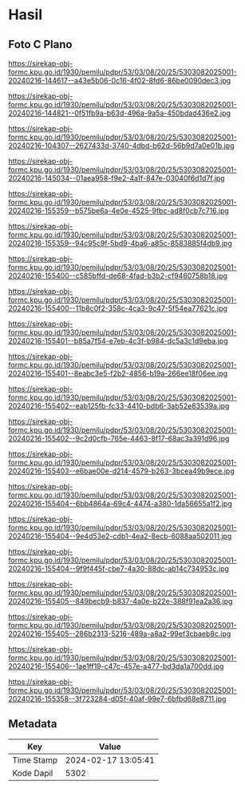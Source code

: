 # Hasil

## Foto C Plano

https://sirekap-obj-formc.kpu.go.id/1930/pemilu/pdpr/53/03/08/20/25/5303082025001-20240216-144617--a43e5b06-0c16-4f02-8fd6-86be0090dec3.jpg

https://sirekap-obj-formc.kpu.go.id/1930/pemilu/pdpr/53/03/08/20/25/5303082025001-20240216-144821--0f51fb9a-b63d-496a-9a5a-450bdad436e2.jpg

https://sirekap-obj-formc.kpu.go.id/1930/pemilu/pdpr/53/03/08/20/25/5303082025001-20240216-104307--2627433d-3740-4dbd-b62d-56b9d7a0e01b.jpg

https://sirekap-obj-formc.kpu.go.id/1930/pemilu/pdpr/53/03/08/20/25/5303082025001-20240216-145034--01aea958-f9e2-4a1f-847e-03040f6d1d7f.jpg

https://sirekap-obj-formc.kpu.go.id/1930/pemilu/pdpr/53/03/08/20/25/5303082025001-20240216-155359--b575be6a-4e0e-4525-9fbc-ad8f0cb7c716.jpg

https://sirekap-obj-formc.kpu.go.id/1930/pemilu/pdpr/53/03/08/20/25/5303082025001-20240216-155359--94c95c9f-5bd9-4ba6-a85c-8583885f4db9.jpg

https://sirekap-obj-formc.kpu.go.id/1930/pemilu/pdpr/53/03/08/20/25/5303082025001-20240216-155400--c585bffd-de68-4fad-b3b2-cf9460758b18.jpg

https://sirekap-obj-formc.kpu.go.id/1930/pemilu/pdpr/53/03/08/20/25/5303082025001-20240216-155400--11b8c0f2-358c-4ca3-9c47-5f54ea77621c.jpg

https://sirekap-obj-formc.kpu.go.id/1930/pemilu/pdpr/53/03/08/20/25/5303082025001-20240216-155401--b85a7f54-e7eb-4c3f-b984-dc5a3c1d9eba.jpg

https://sirekap-obj-formc.kpu.go.id/1930/pemilu/pdpr/53/03/08/20/25/5303082025001-20240216-155401--8eabc3e5-f2b2-4856-b19a-266ee18f06ee.jpg

https://sirekap-obj-formc.kpu.go.id/1930/pemilu/pdpr/53/03/08/20/25/5303082025001-20240216-155402--eab125fb-fc33-4410-bdb6-3ab52e83539a.jpg

https://sirekap-obj-formc.kpu.go.id/1930/pemilu/pdpr/53/03/08/20/25/5303082025001-20240216-155402--9c2d0cfb-765e-4463-8f17-68ac3a391d96.jpg

https://sirekap-obj-formc.kpu.go.id/1930/pemilu/pdpr/53/03/08/20/25/5303082025001-20240216-155403--e6bae00e-d214-4579-b263-3bcea49b9ece.jpg

https://sirekap-obj-formc.kpu.go.id/1930/pemilu/pdpr/53/03/08/20/25/5303082025001-20240216-155404--6bb4864a-69c4-4474-a380-1da56655a1f2.jpg

https://sirekap-obj-formc.kpu.go.id/1930/pemilu/pdpr/53/03/08/20/25/5303082025001-20240216-155404--9e4d53e2-cdb1-4ea2-8ecb-6088aa502011.jpg

https://sirekap-obj-formc.kpu.go.id/1930/pemilu/pdpr/53/03/08/20/25/5303082025001-20240216-155404--9f9f445f-cbe7-4a30-88dc-ab14c734953c.jpg

https://sirekap-obj-formc.kpu.go.id/1930/pemilu/pdpr/53/03/08/20/25/5303082025001-20240216-155405--849becb9-b837-4a0e-b22e-388f91ea2a36.jpg

https://sirekap-obj-formc.kpu.go.id/1930/pemilu/pdpr/53/03/08/20/25/5303082025001-20240216-155405--286b2313-5216-489a-a8a2-99ef3cbaeb8c.jpg

https://sirekap-obj-formc.kpu.go.id/1930/pemilu/pdpr/53/03/08/20/25/5303082025001-20240216-155406--1ae1ff19-c47c-457e-a477-bd3da1a700dd.jpg

https://sirekap-obj-formc.kpu.go.id/1930/pemilu/pdpr/53/03/08/20/25/5303082025001-20240216-155358--3f723284-d05f-40af-99e7-6bfbd68e8711.jpg


## Metadata

| Key        | Value               |
| ---------- | ------------------- |
| Time Stamp | 2024-02-17 13:05:41 |
| Kode Dapil | 5302                |



